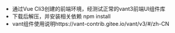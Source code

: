 - 通过Vue Cli3创建的前端环境，经测试正常的vant3前端UI组件库
- 下载后解压，并安装相关依赖 npm install
- vant组件使用说明https://vant-contrib.gitee.io/vant/v3/#/zh-CN
